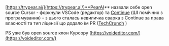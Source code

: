 <!--
date: 2024-10-02T19:27:27
-->

[https://trypear.ai/](https://trypear.ai/)**PearAI**  назвали себе open source Cursor - форкнули VSCode (редактор) та [Continue](https://github.com/continuedev/continue)  (ШІ помічник з програмування) - з цього сталась невиличка сварка з Continue за права власності та тип ліцензії що додало їм PR ([TechCrunch](https://techcrunch.com/2024/09/30/y-combinator-is-being-criticized-after-it-backed-an-ai-startup-that-admits-it-basically-cloned-another-ai-startup/) )

PS уже був open source клон Курсору [https://voideditor.com/](https://voideditor.com/)